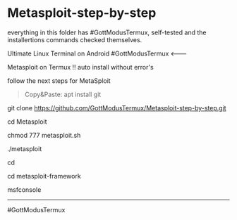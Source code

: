 # Metasploit-step-by-step
everything in this folder has #GottModusTermux, self-tested and the installertions commands checked themselves. 

Ultimate Linux Terminal on Android 
 #GottModusTermux <---

 Metasploit on Termux !!
 auto install without error's
 

follow the next steps for MetaSploit
 >Copy&Paste:
apt install git

git clone https://github.com/GottModusTermux/Metasploit-step-by-step.git

cd Metasploit

chmod 777 metasploit.sh

./metasploit

cd

cd metasploit-framework

msfconsole


____
#GottModusTermux 
